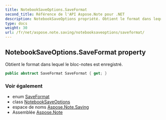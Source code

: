 ```yaml
---
title: NotebookSaveOptions.SaveFormat
second_title: Référence de l'API Aspose.Note pour .NET
description: NotebookSaveOptions propriété. Obtient le format dans lequel le blocnotes est enregistré.
type: docs
weight: 30
url: /fr/net/aspose.note.saving/notebooksaveoptions/saveformat/
---
```

## NotebookSaveOptions.SaveFormat property

Obtient le format dans lequel le bloc-notes est enregistré.

```csharp
public abstract SaveFormat SaveFormat { get; }
```

### Voir également

* enum [SaveFormat](../../../aspose.note/saveformat/)
* class [NotebookSaveOptions](../)
* espace de noms [Aspose.Note.Saving](../../notebooksaveoptions/)
* Assemblée [Aspose.Note](../../../)


